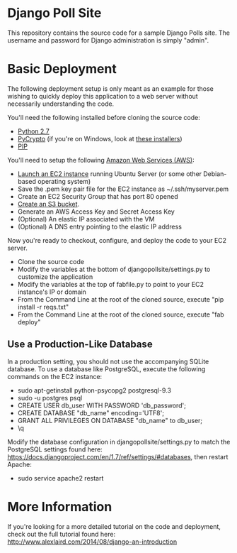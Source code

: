 Django Poll Site
================

This repository contains the source code for a sample Django Polls site. The username and password for Django administration is simply "admin".

# Basic Deployment
The following deployment setup is only meant as an example for those wishing to quickly deploy this application to a web server without necessarily understanding the code.

You'll need the following installed before cloning the source code:
- [Python 2.7](https://www.python.org/downloads/)
- [PyCrypto](https://www.dlitz.net/software/pycrypto/) (if you're on Windows, look at [these installers](http://www.voidspace.org.uk/python/modules.shtml#pycrypto))
- [PIP](http://pip.readthedocs.org/en/latest/installing.html)

You'll need to setup the following [Amazon Web Services (AWS)](http://aws.amazon.com/):
- [Launch an EC2 instance](http://aws.amazon.com/ec2) running Ubuntu Server (or some other Debian-based operating system)
- Save the .pem key pair file for the EC2 instance as ~/.ssh/myserver.pem
- Create an EC2 Security Group that has port 80 opened
- [Create an S3 bucket](http://aws.amazon.com/s3/).
- Generate an AWS Access Key and Secret Access Key
- (Optional) An elastic IP associated with the VM
- (Optional) A DNS entry pointing to the elastic IP address

Now you're ready to checkout, configure, and deploy the code to your EC2 server.

- Clone the source code
- Modify the variables at the bottom of djangopollsite/settings.py to customize the application
- Modify the variables at the top of fabfile.py to point to your EC2 instance's IP or domain
- From the Command Line at the root of the cloned source, execute "pip install -r reqs.txt"
- From the Command Line at the root of the cloned source, execute "fab deploy"

## Use a Production-Like Database
In a production setting, you should not use the accompanying SQLite database. To use a database like PostgreSQL, execute the following commands on the EC2 instance:

- sudo apt-getinstall python-psycopg2 postgresql-9.3
- sudo -u postgres psql
 - CREATE USER db_user WITH PASSWORD 'db_password';
 - CREATE DATABASE "db_name" encoding='UTF8';
 - GRANT ALL PRIVILEGES ON DATABASE "db_name" to db_user;
 - \q

Modify the database configuration in djangopollsite/settings.py to match the PostgreSQL settings found here: https://docs.djangoproject.com/en/1.7/ref/settings/#databases, then restart Apache:

- sudo service apache2 restart

# More Information
If you're looking for a more detailed tutorial on the code and deployment, check out the full tutorial found here: http://www.alexlaird.com/2014/08/django-an-introduction
